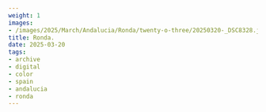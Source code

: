 ```yaml
---
weight: 1
images:
- /images/2025/March/Andalucia/Ronda/twenty-o-three/20250320-_DSC8328.jpg
title: Ronda.
date: 2025-03-20
tags:
- archive
- digital
- color
- spain
- andalucia
- ronda
---
```


